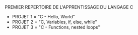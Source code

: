 PREMIER REPERTOIRE DE L'APPRENTISSAGE DU LANGAGE C

* PROJET 1 = "C - Hello, World"
* PROJET 2 = "C, Variables, if, else, while"
* PROJET 3 = "C - Functions, nested loops"